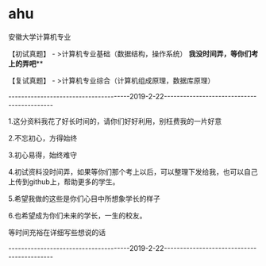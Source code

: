 # ahu
安徽大学计算机专业

【初试真题】 - >计算机专业基础（数据结构，操作系统）  ******我没时间弄，等你们考上的弄吧********

【复试真题】 - >计算机专业综合（计算机组成原理，数据库原理）

--------------------------------------2019-2-22-------------------------------------------

1.这分资料我花了好长时间的，请你们好好利用，别枉费我的一片好意

2.不忘初心，方得始终

3.初心易得，始终难守

4.初试资料没时间弄，如果等你们那个考上以后，可以整理下发给我，也可以自己上传到github上，帮助更多的学生。

5.希望我做的这些是你们心目中所想象学长的样子

6.也希望成为你们未来的学长，一生的校友。

等时间充裕在详细写些想说的话

--------------------------------------2019-2-22-------------------------------------------
